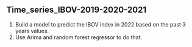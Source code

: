 ## Time_series_IBOV-2019-2020-2021
1. Build a model to predict the IBOV index in 2022 based on the past 3 years values.
1. Use Arima and random forest regressor to do that.
